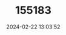 ---
title: "155183"
category: "Paralichthodes algoensis"
draft: false
date: 2024-02-22 13:03:52
languages:
  English: ["Measles Flounder", "Peppered Flounder"]
---